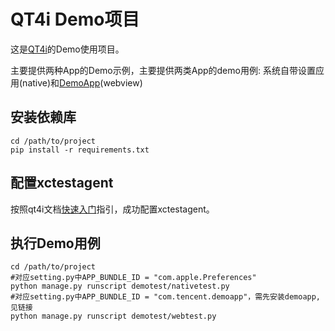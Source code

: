 # QT4i Demo项目

这是[QT4i](https://github.com/Tencent/qt4i)的Demo使用项目。

主要提供两种App的Demo示例，主要提供两类App的demo用例: 系统自带设置应用(native)和[DemoApp](https://github.com/qtacore/QT4iDemoApp)(webview)

## 安装依赖库

    cd /path/to/project
    pip install -r requirements.txt

## 配置xctestagent

按照qt4i文档[快速入门](https://qt4i.readthedocs.io/zh_CN/latest/intro.html)指引，成功配置xctestagent。

## 执行Demo用例

    cd /path/to/project
    #对应setting.py中APP_BUNDLE_ID = "com.apple.Preferences"   
    python manage.py runscript demotest/nativetest.py
    #对应setting.py中APP_BUNDLE_ID = "com.tencent.demoapp"，需先安装demoapp,见链接  
    python manage.py runscript demotest/webtest.py
